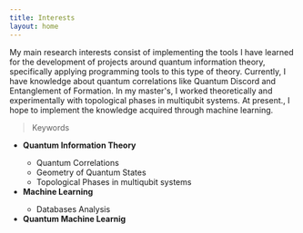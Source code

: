 ```yaml
---
title: Interests
layout: home
---
```



<p>My main research interests consist of implementing the tools I have learned for the development of projects around quantum information theory, specifically applying programming tools to this type of theory. Currently, I have knowledge about quantum correlations like Quantum Discord and Entanglement of Formation. In my master's, I worked theoretically and experimentally with topological phases in multiqubit systems. At present., I hope to implement the knowledge acquired through machine learning.</p> 

> Keywords
<ul>
<li><strong>Quantum Information Theory</strong></li>
  <ul>
   <li>Quantum Correlations</li>
   <li>Geometry of Quantum States</li>
   <li>Topological Phases in multiqubit systems </li>
  </ul>
  
<li><strong>Machine Learning</strong></li>
  <ul>
  <li>Databases Analysis</li>
  </ul>
<li><strong>Quantum Machine Learnig</strong></li>
</ul>





